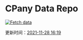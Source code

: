 # CPany Data Repo

[![Fetch data](https://github.com/yjl9903/CPany/actions/workflows/fetch.yml/badge.svg)](https://github.com/yjl9903/CPany/actions/workflows/fetch.yml)

<!-- START_SECTION: update_time -->
更新时间：[2021-11-28 16:19](https://www.timeanddate.com/worldclock/fixedtime.html?msg=Fetch+data&iso=202111281638087599000161959&p1=237)
<!-- END_SECTION: update_time -->
